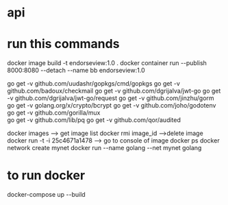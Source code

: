 # api
# run this commands 

docker image build -t endorseview:1.0 .
docker container run --publish 8000:8080 --detach --name bb endorseview:1.0

go get -v github.com/uudashr/gopkgs/cmd/gopkgs
go get -v github.com/badoux/checkmail
go get -v github.com/dgrijalva/jwt-go
go get -v github.com/dgrijalva/jwt-go/request
go get -v github.com/jinzhu/gorm
go get -v golang.org/x/crypto/bcrypt
go get -v github.com/joho/godotenv
go get -v github.com/gorilla/mux    
go get -v github.com/lib/pq
go get -v github.com/qor/audited

docker images --> get image list
docker rmi image_id  -->delete image
docker run -t -i 25c4671a1478  --> go to console of image
docker ps 
docker network create mynet
docker run --name golang --net mynet golang

# to run docker 
docker-compose up --build